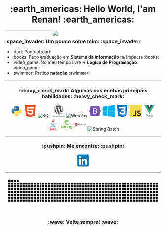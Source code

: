 <h1 align="center"> :earth_americas: Hello World, I'am Renan! :earth_americas:</h1>
<img align="right" src="https://agenciadatecnologia.com.br/wp-content/uploads/2020/11/8143b9_6d9b39056fcd4946ba9667c07d32bd7d_mv2.gif" width="350">

<!--

-->

<hr>

<h3> :space_invader: Um pouco sobre mim: :space_invader:</h3>

<ul>
    <li> :dart: Pontual :dart:</li>
    <li> :books: Faço graduação em <strong>Sistema da Informação</strong> na Impacta :books:</li>
    <li> :video_game: No meu tempo livre -> <strong>Lógica de Programação</strong> :video_game:</li>
    <li> :swimmer: Pratico <strong>natação</strong> :swimmer:</li>
</ul>

<hr>

<h3 align="center"> :heavy_check_mark: Algumas das minhas principais habilidades: :heavy_check_mark:</h3>
<p align="center">
    <img src="https://raw.githubusercontent.com/devicons/devicon/9f4f5cdb393299a81125eb5127929ea7bfe42889/icons/python/python-original.svg" alt="Python" height="40"/>
    <img src="https://raw.githubusercontent.com/devicons/devicon/9f4f5cdb393299a81125eb5127929ea7bfe42889/icons/html5/html5-original.svg" alt="HTML5" height="40"/>
    <img src="https://desenvolvimentoaberto.files.wordpress.com/2016/11/logoazuresql.png" alt="SQL" height="40">
    <img src="https://raw.githubusercontent.com/devicons/devicon/9f4f5cdb393299a81125eb5127929ea7bfe42889/icons/wordpress/wordpress-original.svg" alt="WordPress" height="40">
    <img src="https://fossies.org/linux/web2py/extras/icons/web2py.gif" alt="Web2py" height="40">
    <img src="https://raw.githubusercontent.com/devicons/devicon/9f4f5cdb393299a81125eb5127929ea7bfe42889/icons/bootstrap/bootstrap-plain.svg" alt="boostrap" height="40">
    <img src="https://raw.githubusercontent.com/devicons/devicon/9f4f5cdb393299a81125eb5127929ea7bfe42889/icons/windows8/windows8-original.svg" alt="Windows" height="40">
    <img src="https://raw.githubusercontent.com/devicons/devicon/9f4f5cdb393299a81125eb5127929ea7bfe42889/icons/css3/css3-original.svg" alt="CSS" height="40">
    <img src="https://raw.githubusercontent.com/devicons/devicon/9f4f5cdb393299a81125eb5127929ea7bfe42889/icons/javascript/javascript-original.svg" alt="JS" height="40">
    <img src="https://raw.githubusercontent.com/devicons/devicon/9f4f5cdb393299a81125eb5127929ea7bfe42889/icons/vuejs/vuejs-original-wordmark.svg" alt="Vue" height="40">
    <img src="https://raw.githubusercontent.com/devicons/devicon/2ae2a900d2f041da66e950e4d48052658d850630/icons/java/java-original-wordmark.svg" alt="Java" height="40">
    <img src="https://raw.githubusercontent.com/devicons/devicon/2ae2a900d2f041da66e950e4d48052658d850630/icons/spring/spring-original-wordmark.svg" alt="Spring" height="40">
    <img src="https://raw.githubusercontent.com/devicons/devicon/2ae2a900d2f041da66e950e4d48052658d850630/icons/angularjs/angularjs-original-wordmark.svg" alt="Angular" height="40">
    <img src="https://www.javacodegeeks.com/wp-content/uploads/2014/07/spring-batch-project.png" alt="Spring Batch" height="40">
</p>

<hr>

<div align="center">
<h3> :pushpin: Me encontre: :pushpin: </h3>
<a href="https://www.linkedin.com/in/renanalmeidadasilva/" target="_blank"><img src="https://raw.githubusercontent.com/devicons/devicon/9f4f5cdb393299a81125eb5127929ea7bfe42889/icons/linkedin/linkedin-original.svg" alt="Linkedin" height="40"></a>
</div>

<hr>

  ![Snake animation](https://github.com/RenanAlmeidaSilva/RenanAlmeidaSilva/blob/output/github-contribution-grid-snake.svg)

<h3 align="center">:wave: Volte sempre! :wave: </h3>

